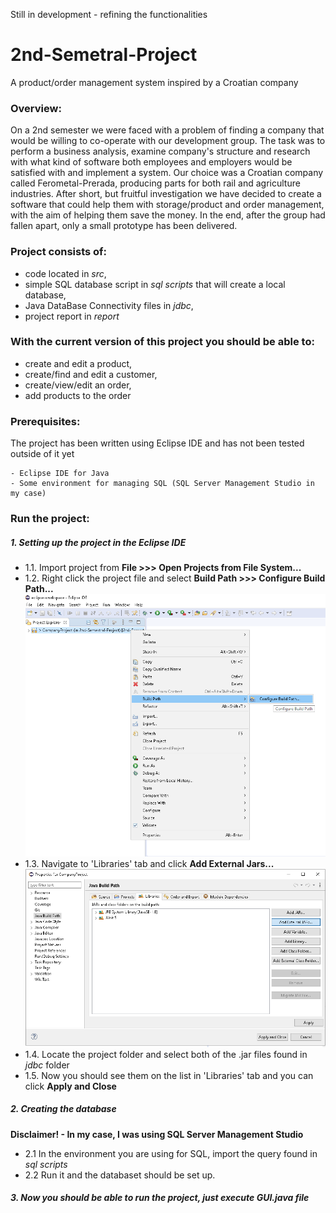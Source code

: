 Still in development - refining the functionalities

# 2nd-Semetral-Project
A product/order management system inspired by a Croatian company

### Overview:
On a 2nd semester we were faced with a problem of finding a company that would be willing to co-operate with our development group. The task was to perform a business analysis, examine company's structure and research with what kind of software both employees and employers would be satisfied with and implement a system. Our choice was a Croatian company called Ferometal-Prerada, producing parts for both rail and agriculture industries. After short, but fruitful investigation we have decided to create a software that could help them with storage/product and order management, with the aim of helping them save the money. In the end, after the group had fallen apart, only a small prototype has been delivered.

### Project consists of:
- code located in *src*,
- simple SQL database script in *sql scripts* that will create a local database,
- Java DataBase Connectivity files in *jdbc*,
- project report in *report*

### With the current version of this project you should be able to:
- create and edit a product,
- create/find and edit a customer,
- create/view/edit an order,
- add products to the order

### Prerequisites:
The project has been written using Eclipse IDE and has not been tested outside of it yet
```
- Eclipse IDE for Java
- Some environment for managing SQL (SQL Server Management Studio in my case)
```
### Run the project:
##### 1. Setting up the project in the Eclipse IDE
- 1.1. Import project from **File >>> Open Projects from File System...**
- 1.2. Right click the project file and select **Build Path >>> Configure Build Path...**
![alt text](https://github.com/Seqrous/2nd-Semestral-Project/blob/master/1.png)
- 1.3. Navigate to 'Libraries' tab and click **Add External Jars...**
![alt text](https://github.com/Seqrous/2nd-Semestral-Project/blob/master/2.png)
- 1.4. Locate the project folder and select both of the .jar files found in *jdbc* folder
- 1.5. Now you should see them on the list in 'Libraries' tab and you can click **Apply and Close**

##### 2. Creating the database
**Disclaimer! - In my case, I was using SQL Server Management Studio**
- 2.1 In the environment you are using for SQL, import the query found in *sql scripts*
- 2.2 Run it and the databaset should be set up.

##### 3. Now you should be able to run the project, just execute GUI.java file
